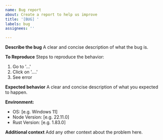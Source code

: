 ```yaml
---
name: Bug report
about: Create a report to help us improve
title: '[BUG] '
labels: bug
assignees: ''

---
```


**Describe the bug**
A clear and concise description of what the bug is.

**To Reproduce**
Steps to reproduce the behavior:
1. Go to '...'
2. Click on '....'
3. See error

**Expected behavior**
A clear and concise description of what you expected to happen.

**Environment:**
 - OS: [e.g. Windows 11]
 - Node Version: [e.g. 22.11.0]
 - Rust Version: [e.g. 1.83.0]

**Additional context**
Add any other context about the problem here.